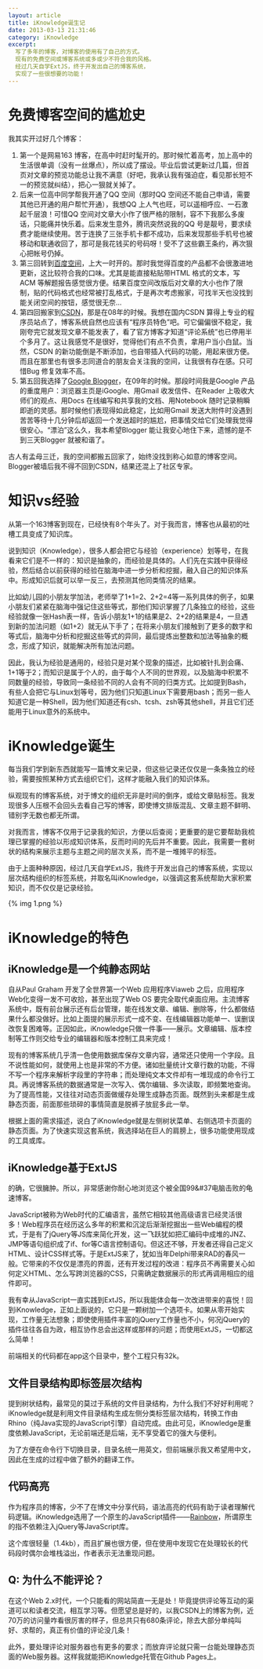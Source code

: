 ```yaml
---
layout: article
title: iKnowledge诞生记
date: 2013-03-13 21:31:46
category: iKnowledge
excerpt:
  写了多年的博客，对博客的使用有了自己的方式。
  现有的免费空间或博客系统或多或少不符合我的风格。
  经过几天自学ExtJS，终于开发出自己的博客系统，
  实现了一些很想要的功能！
---
```


# 免费博客空间的尴尬史

我其实开过好几个博客：

1. 第一个是网易163 博客，在高中时赶时髦开的。那时候忙着高考，加上高中的生活很单调（没有一丝爆点），所以成了摆设。毕业后尝试更新过几篇，但首页对文章的预览功能总让我不满意（好吧，我承认我有强迫症，看见那长短不一的预览就纠结），把心一狠就关掉了。
1. 后来一位高中同学帮我开通了QQ 空间（那时QQ 空间还不能自己申请，需要其他已开通的用户帮忙开通），我想QQ 上人气也旺，可以遥相呼应、一石激起千层浪！可惜QQ 空间对文章大小作了很严格的限制，容不下我那么多废话，只能痛并快乐着。后来发生意外，腾讯突然说我的QQ 号是靓号，要求续费才能继续使用。苦于连换了三张手机卡都不成功，后来发现那些手机号也被移动和联通收回了，那可是我花钱买的号码呀！受不了这些霸王条约，再次狠心把帐号仍掉。
1. 第三回转到[百度空间](http://hi.baidu.com/redraiment)，上大一时开的。那时我觉得百度的产品都不会很激进地更新，这比较符合我的口味。尤其是能直接粘贴带HTML 格式的文本，写ACM 等解题报告感觉很方便。结果百度空间改版后对文章的大小也作了限制，贴的代码格式也经常被打乱格式，于是再次考虑搬家，可找半天也没找到能关闭空间的按钮，感觉很无奈...
1. 第四回搬家到[CSDN](http://blog.csdn.net/redraiment)，那是在08年的时候。我想在国内CSDN 算得上专业的程序员站点了，博客系统自然也应该有“程序员特色”吧。可它偏偏很不稳定，我刚夸完它就发现文章不能发表了，看了官方博客才知道“评论系统”也已停用半个多月了。这让我感觉不是很好，觉得他们有点不负责，拿用户当小白鼠。当然，CSDN 的新功能倒是不断添加，也自带插入代码的功能，用起来很方便。而且在那里也有很多志同道合的朋友会关注我的空间，让我很有存在感。只可惜Bug 修复效率不高。
1. 第五回我选择了[Google Blogger](http://redraiment.blogspot.com/)，在09年的时候。那段时间我是Google 产品的重度用户：浏览器主页是iGoogle、用Gmail 收发信件、在Reader 上吸收大师们的观点、用Docs 在线编写和共享我的文档、用Notebook 随时记录稍瞬即逝的灵感。那时候他们表现得如此稳定，比如用Gmail 发送大附件时没遇到苦苦等待十几分钟后却返回一个发送超时的尴尬，把事情交给它们处理我觉得很安心。“漂泊”这么久，我本希望Blogger 能让我安心地住下来，遗憾的是不到三天Blogger 就被和谐了。

古人有孟母三迁，我的空间都搬五回家了，始终没找到称心如意的博客空间。Blogger被墙后我不得不回到CSDN，结果还混上了社区专家。

# 知识vs经验

从第一个163博客到现在，已经快有8个年头了。对于我而言，博客也从最初的吐槽工具变成了知识库。

说到知识（Knowledge），很多人都会把它与经验（experience）划等号，在我看来它们是不一样的：知识是抽象的，而经验是具体的。人们先在实践中获得经验，然后结合以前获得的经验在脑海中进一步分析和挖掘，融入自己的知识体系中。形成知识后就可以举一反三，去预测其他同类情况的结果。

比如幼儿园的小朋友学加法，老师举了1+1=2、2+2=4等一系列具体的例子，如果小朋友们紧紧在脑海中强记住这些等式，那他们知识掌握了几条独立的经验，这些经验就像一张Hash表一样，告诉小朋友1+1的结果是2、2+2的结果是4，一旦遇到新的加法问题（如1+2）就无从下手了；在将来小朋友们接触到了更多的数字和等式后，脑海中分析和挖掘这些等式的异同，最后提炼出整数和加法等抽象的概念，形成了知识，就能解决所有加法问题。

因此，我认为经验是通用的，经验只是对某个现象的描述，比如被针扎到会痛、1+1等于2；而知识是属于个人的，由于每个人不同的世界观，以及脑海中积累不同数量的经验，导致同一条经验不同的人会有不同的归类方式。比如提到Bash，有些人会把它与Linux划等号，因为他们只知道Linux下需要用bash；而另一些人知道它是一种Shell，因为他们知道还有csh、tcsh、zsh等其他shell，并且它们还能用于Linux意外的系统中。

# iKnowledge诞生

每当我们学到新东西就能写一篇博文来记录，但这些记录还仅仅是一条条独立的经验，需要按照某种方式去组织它们，这样才能融入我们的知识体系。

纵观现有的博客系统，对于博文的组织无非是时间的倒序，或给文章贴标签。我发现很多人压根不会回头去看自己写的博客，即使博文排版混乱、文章主题不鲜明、错别字无数也都无所谓。

对我而言，博客不仅用于记录我的知识，方便以后查阅；更重要的是它要帮助我梳理已掌握的经验以形成知识体系，反而时间的先后并不重要。因此，我需要一套树状的结构来展示主题与主题之间的层次关系，而不是一堆摊平的标签。

由于上面种种原因，经过几天自学ExtJS，我终于开发出自己的博客系统，实现以层次结构组织的标签系统，并取名叫iKnowledge，以强调这套系统帮助大家积累知识，而不仅仅是记录经验。

{% img 1.png %}

# iKnowledge的特色

## iKnowledge是一个纯静态网站

自从Paul Graham 开发了全世界第一个Web 应用程序Viaweb 之后，应用程序Web化变得一发不可收拾，甚至出现了Web OS 要完全取代桌面应用。主流博客系统中，既有前台展示还有后台管理，能在线发文章、编辑、删除等，什么都做结果什么都没做好。比如上面提的展示形式一成不变、在线编辑器功能单一、误删误改恢复困难等。正因如此，iKnowledge只做一件事——展示。文章编辑、版本控制等工作则交给专业的编辑器和版本控制工具来完成！

现有的博客系统几乎清一色使用数据库保存文章内容，通常还只使用一个字段。且不说性能如何，就使用上也是非常的不方便。诸如批量统计文章行数的功能，不得不写一个程序来解析字段里的字符串；而处理纯文本文件却有一堆现成的命令行工具。再说博客系统的数据通常是一次写入、偶尔编辑、多次读取，即频繁地查询。为了提高性能，又往往对动态页面做缓存处理生成静态页面。既然到头来都是生成静态页面，前面那些琐碎的事情简直是脱裤子放屁多此一举。

根据上面的需求描述，说白了iKnowledge就是左侧树状菜单、右侧选项卡页面的静态页面。为了快速实现这套系统，我选择站在巨人的肩膀上，很多功能使用现成的工具或库。

## iKnowledge基于ExtJS

的确，它很臃肿。所以，非常感谢你耐心地浏览这个被全国99&#37电脑击败的龟速博客。

JavaScript被称为Web时代的汇编语言，虽然它相较其他高级语言已经灵活很多！Web程序员在经历这么多年的积累和沉淀后渐渐挖掘出一些Web编程的模式，于是有了jQuery等JS库来简化开发，这一飞跃犹如把汇编码中成堆的JNZ、JMP等语句组织成了if、for等C语言控制语句。但这还不够，开发者还得自己定义HTML、设计CSS样式等。于是ExtJS来了，犹如当年Delphi带来RAD的春风一般。它带来的不仅仅是漂亮的界面，还有开发过程的改进：程序员不再需要关心如何定义HTML、怎么写跨浏览器的CSS，只需确定数据展示的形式再调用相应的组件即可。

我有幸从JavaScript一直实践到ExtJS，所以我能体会每一次改进带来的喜悦！回到iKnowledge，正如上面说的，它只是一颗树加一个选项卡。如果从零开始实现，工作量无法想象；即使使用插件丰富的jQuery工作量也不小，何况jQuery的插件往往各自为政，相互协作总会出这样或那样的问题；而使用ExtJS，一切都这么简单！

前端相关的代码都在app这个目录中，整个工程只有32k。

## 文件目录结构即标签层次结构

提到树状结构，最常见的莫过于系统的文件目录结构，为什么我们不好好利用呢？iKnowledge就是利用文件目录结构生成左侧分类标签层次结构，转换工作由Rhino（纯Java实现的JavaScript引擎）自动完成。由此可见，iKnowledge是重度依赖JavaScript，无论前端还是后端，无不享受着它的强大与便利。

为了方便在命令行下切换目录，目录名统一用英文，但前端展示我又希望用中文，因此在生成的过程中做了额外的翻译工作。

## 代码高亮

作为程序员的博客，少不了在博文中分享代码，语法高亮的代码有助于读者理解代码逻辑。iKnowledge选用了一个原生的JavaScript插件——[Rainbow](http://rainbowco.de/)，所谓原生的指不依赖注入jQuery等JavaScript库。

这个库很轻量（1.4kb），而且扩展也很方便，但在使用中发现它在处理较长的代码段时偶尔会堆栈溢出，作者表示无法重现问题。

## Q: 为什么不能评论？

在这个Web 2.x时代，一个只能看的网站简直一无是处！毕竟提供评论等互动的渠道可以和读者交流，相互学习等。但愿望总是好的，以我CSDN上的博客为例，近70万的访问量咋看很厉害的样子，但总共只有680条评论，除去大部分单纯叫好、求帮的，真正有价值的评论没几条！

此外，要处理评论对服务器也有更多的要求；而放弃评论就只需一台能处理静态页面的Web服务器。这样我就能把iKnowledge托管在Github Pages上。
